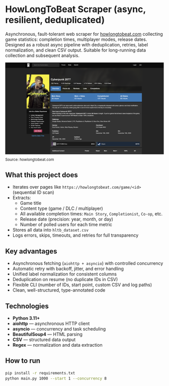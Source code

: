 # HowLongToBeat Scraper (async, resilient, deduplicated)

Asynchronous, fault-tolerant web scraper for [howlongtobeat.com](https://howlongtobeat.com) collecting game statistics: completion times, multiplayer modes, release dates.  
Designed as a robust async pipeline with deduplication, retries, label normalization, and clean CSV output. Suitable for long-running data collection and subsequent analysis.

![HLTB Screenshot](Screenshot.png)  
<sub>Source: howlongtobeat.com</sub>

## What this project does

- Iterates over pages like `https://howlongtobeat.com/game/<id>` (sequential ID scan)
- Extracts:
  - Game title
  - Content type (game / DLC / multiplayer)
  - All available completion times: `Main Story`, `Completionist`, `Co-op`, etc.
  - Release date (precision: year, month, or day)
  - Number of polled users for each time metric
- Stores all data into `hltb_dataset.csv`
- Logs errors, skips, timeouts, and retries for full transparency

## Key advantages

- Asynchronous fetching (`aiohttp + asyncio`) with controlled concurrency
- Automatic retry with backoff, jitter, and error handling
- Unified label normalization for consistent columns
- Deduplication on resume (no duplicate IDs in CSV)
- Flexible CLI (number of IDs, start point, custom CSV and log paths)
- Clean, well-structured, type-annotated code

## Technologies

- **Python 3.11+**
- **aiohttp** — asynchronous HTTP client
- **asyncio** — concurrency and task scheduling
- **BeautifulSoup4** — HTML parsing
- **CSV** — structured data output
- **Regex** — normalization and data extraction

## How to run

```bash
pip install -r requirements.txt
python main.py 1000 --start 1 --concurrency 8
```